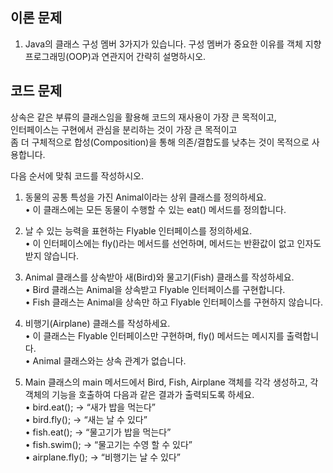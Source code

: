 ## 이론 문제
1. Java의 클래스 구성 멤버 3가지가 있습니다. 구성 멤버가 중요한 이유를 객체 지향 프로그래밍(OOP)과 연관지어 간략히 설명하시오.



## 코드 문제
상속은 같은 부류의 클래스임을 활용해 코드의 재사용이 가장 큰 목적이고,  
인터페이스는 구현에서 관심을 분리하는 것이 가장 큰 목적이고  
좀 더 구체적으로 합성(Composition)을 통해 의존/결합도를 낮추는 것이 목적으로 사용합니다.  

다음 순서에 맞춰 코드를 작성하시오.
1.	동물의 공통 특성을 가진 Animal이라는 상위 클래스를 정의하세요.  
	•	이 클래스에는 모든 동물이 수행할 수 있는 eat() 메서드를 정의합니다.  

2.	날 수 있는 능력을 표현하는 Flyable 인터페이스를 정의하세요.  
	•	이 인터페이스에는 fly()라는 메서드를 선언하며, 메서드는 반환값이 없고 인자도 받지 않습니다.  

3.	Animal 클래스를 상속받아 새(Bird)와 물고기(Fish) 클래스를 작성하세요.  
	•	Bird 클래스는 Animal을 상속받고 Flyable 인터페이스를 구현합니다.  
	•	Fish 클래스는 Animal을 상속만 하고 Flyable 인터페이스를 구현하지 않습니다.

4.	비행기(Airplane) 클래스를 작성하세요.  
	•	이 클래스는 Flyable 인터페이스만 구현하며, fly() 메서드는 메시지를 출력합니다.  
	•	Animal 클래스와는 상속 관계가 없습니다.  

5.	Main 클래스의 main 메서드에서 Bird, Fish, Airplane 객체를 각각 생성하고, 각 객체의 기능을 호출하여 다음과 같은 결과가 출력되도록 하세요.  
	•	bird.eat();  -> “새가 밥을 먹는다”  
	•	bird.fly();  -> “새는 날 수 있다”  
	•	fish.eat();  -> “물고기가 밥을 먹는다”  
	•	fish.swim(); -> “물고기는 수영 할 수 있다”  
	•	airplane.fly(); -> “비행기는 날 수 있다”  
